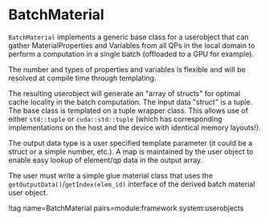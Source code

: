 # BatchMaterial

`BatchMaterial` implements a generic base class for a userobject that can gather MaterialProperties and Variables from all QPs in the local domain to perform a computation in a single batch (offloaded to a GPU for example).

The number and types of properties and variables is flexible and will be resolved at compile time through templating.

The resulting userobject will generate an "array of structs" for optimal cache locality in the batch computation. The input data "struct" is a tuple. The base class is templated on a tuple wrapper class. This allows use of either `std::tuple` or `cuda::std::tuple` (which has corresponding implementations on the host and the device with identical memory layouts!).

The output data type is a user specified template parameter (it could be a struct or a simple number, etc.). A map is maintained by the user object to enable easy lookup of element/qp data in the output array.

The user must write a simple glue material class that uses the `getOutputData()`/`getIndex(elem_id)` interface of the derived batch material user object.


!tag name=BatchMaterial pairs=module:framework system:userobjects
